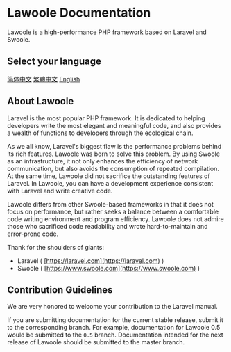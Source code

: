 # Lawoole Documentation

Lawoole is a high-performance PHP framework based on Laravel and Swoole.

## Select your language

[简体中文](zh-Hans/documentation.md)
[繁體中文](zh-Hant/documentation.md)
[English](en/documentation.md)

## About Lawoole

Laravel is the most popular PHP framework. 
It is dedicated to helping developers write the most elegant and meaningful code,
and also provides a wealth of functions to developers through the ecological chain.

As we all know, Laravel's biggest flaw is the performance problems behind its rich features.
Lawoole was born to solve this problem.
By using Swoole as an infrastructure, it not only enhances the efficiency of network communication, 
but also avoids the consumption of repeated compilation.
At the same time, Lawoole did not sacrifice the outstanding features of Laravel.
In Lawoole, you can have a development experience consistent with Laravel and write creative code.

Lawoole differs from other Swoole-based frameworks in that it does not focus on performance,
but rather seeks a balance between a comfortable code writing environment and program efficiency.
Lawoole does not admire those who sacrificed code readability and wrote hard-to-maintain and error-prone code.

Thank for the shoulders of giants:

- Laravel ( [https://laravel.com](https://laravel.com) )
- Swoole ( [https://www.swoole.com](https://www.swoole.com) )

## Contribution Guidelines

We are very honored to welcome your contribution to the Laravel manual.

If you are submitting documentation for the current stable release, submit it to the corresponding branch.
For example, documentation for Lawoole 0.5 would be submitted to the `0.5` branch.
Documentation intended for the next release of Lawoole should be submitted to the master branch.